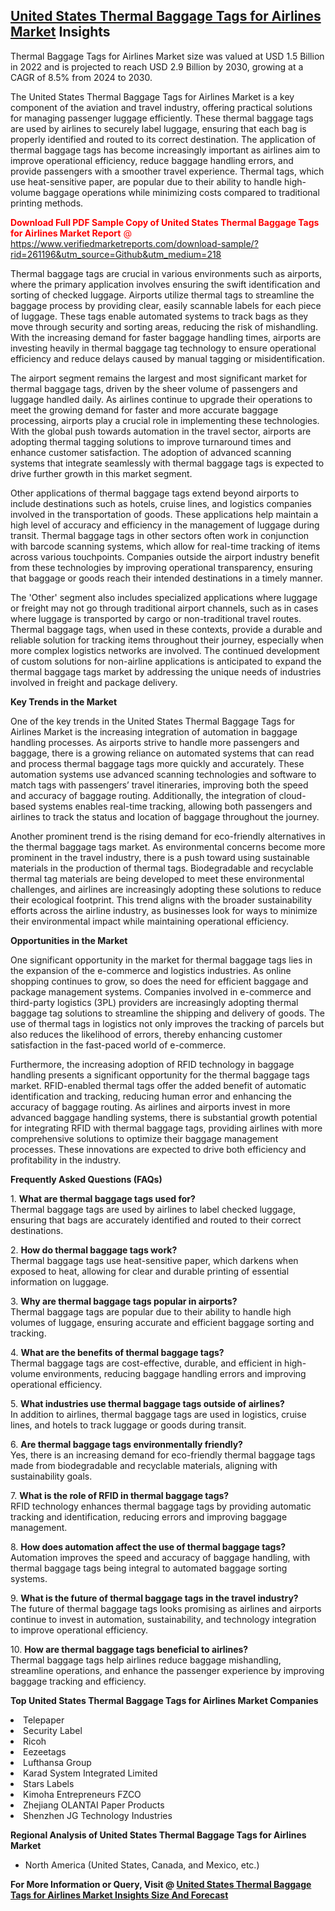<h2><a href="https://www.verifiedmarketreports.com/download-sample/?rid=261196&amp;utm_source=Github&amp;utm_medium=218" target="_blank">United States Thermal Baggage Tags for Airlines Market</a> Insights</h2><p>Thermal Baggage Tags for Airlines Market size was valued at USD 1.5 Billion in 2022 and is projected to reach USD 2.9 Billion by 2030, growing at a CAGR of 8.5% from 2024 to 2030.</p><p><div> <p>The United States Thermal Baggage Tags for Airlines Market is a key component of the aviation and travel industry, offering practical solutions for managing passenger luggage efficiently. These thermal baggage tags are used by airlines to securely label luggage, ensuring that each bag is properly identified and routed to its correct destination. The application of thermal baggage tags has become increasingly important as airlines aim to improve operational efficiency, reduce baggage handling errors, and provide passengers with a smoother travel experience. Thermal tags, which use heat-sensitive paper, are popular due to their ability to handle high-volume baggage operations while minimizing costs compared to traditional printing methods.</p> <p><p><span class=""><span style="color: #ff0000;"><strong>Download Full PDF Sample Copy of United States Thermal Baggage Tags for Airlines Market Report</strong> @ </span><a href="https://www.verifiedmarketreports.com/download-sample/?rid=261196&amp;utm_source=Github&amp;utm_medium=218" target="_blank">https://www.verifiedmarketreports.com/download-sample/?rid=261196&amp;utm_source=Github&amp;utm_medium=218</a></span></p></p> <p>Thermal baggage tags are crucial in various environments such as airports, where the primary application involves ensuring the swift identification and sorting of checked luggage. Airports utilize thermal tags to streamline the baggage process by providing clear, easily scannable labels for each piece of luggage. These tags enable automated systems to track bags as they move through security and sorting areas, reducing the risk of mishandling. With the increasing demand for faster baggage handling times, airports are investing heavily in thermal baggage tag technology to ensure operational efficiency and reduce delays caused by manual tagging or misidentification.</p> <p>The airport segment remains the largest and most significant market for thermal baggage tags, driven by the sheer volume of passengers and luggage handled daily. As airlines continue to upgrade their operations to meet the growing demand for faster and more accurate baggage processing, airports play a crucial role in implementing these technologies. With the global push towards automation in the travel sector, airports are adopting thermal tagging solutions to improve turnaround times and enhance customer satisfaction. The adoption of advanced scanning systems that integrate seamlessly with thermal baggage tags is expected to drive further growth in this market segment.</p> <p>Other applications of thermal baggage tags extend beyond airports to include destinations such as hotels, cruise lines, and logistics companies involved in the transportation of goods. These applications help maintain a high level of accuracy and efficiency in the management of luggage during transit. Thermal baggage tags in other sectors often work in conjunction with barcode scanning systems, which allow for real-time tracking of items across various touchpoints. Companies outside the airport industry benefit from these technologies by improving operational transparency, ensuring that baggage or goods reach their intended destinations in a timely manner.</p> <p>The 'Other' segment also includes specialized applications where luggage or freight may not go through traditional airport channels, such as in cases where luggage is transported by cargo or non-traditional travel routes. Thermal baggage tags, when used in these contexts, provide a durable and reliable solution for tracking items throughout their journey, especially when more complex logistics networks are involved. The continued development of custom solutions for non-airline applications is anticipated to expand the thermal baggage tags market by addressing the unique needs of industries involved in freight and package delivery.</p> <p><strong>Key Trends in the Market</strong></p> <p>One of the key trends in the United States Thermal Baggage Tags for Airlines Market is the increasing integration of automation in baggage handling processes. As airports strive to handle more passengers and baggage, there is a growing reliance on automated systems that can read and process thermal baggage tags more quickly and accurately. These automation systems use advanced scanning technologies and software to match tags with passengers’ travel itineraries, improving both the speed and accuracy of baggage routing. Additionally, the integration of cloud-based systems enables real-time tracking, allowing both passengers and airlines to track the status and location of baggage throughout the journey.</p> <p>Another prominent trend is the rising demand for eco-friendly alternatives in the thermal baggage tags market. As environmental concerns become more prominent in the travel industry, there is a push toward using sustainable materials in the production of thermal tags. Biodegradable and recyclable thermal tag materials are being developed to meet these environmental challenges, and airlines are increasingly adopting these solutions to reduce their ecological footprint. This trend aligns with the broader sustainability efforts across the airline industry, as businesses look for ways to minimize their environmental impact while maintaining operational efficiency.</p> <p><strong>Opportunities in the Market</strong></p> <p>One significant opportunity in the market for thermal baggage tags lies in the expansion of the e-commerce and logistics industries. As online shopping continues to grow, so does the need for efficient baggage and package management systems. Companies involved in e-commerce and third-party logistics (3PL) providers are increasingly adopting thermal baggage tag solutions to streamline the shipping and delivery of goods. The use of thermal tags in logistics not only improves the tracking of parcels but also reduces the likelihood of errors, thereby enhancing customer satisfaction in the fast-paced world of e-commerce.</p> <p>Furthermore, the increasing adoption of RFID technology in baggage handling presents a significant opportunity for the thermal baggage tags market. RFID-enabled thermal tags offer the added benefit of automatic identification and tracking, reducing human error and enhancing the accuracy of baggage routing. As airlines and airports invest in more advanced baggage handling systems, there is substantial growth potential for integrating RFID with thermal baggage tags, providing airlines with more comprehensive solutions to optimize their baggage management processes. These innovations are expected to drive both efficiency and profitability in the industry.</p> <p><strong>Frequently Asked Questions (FAQs)</strong></p> <p>1. <strong>What are thermal baggage tags used for?</strong><br>Thermal baggage tags are used by airlines to label checked luggage, ensuring that bags are accurately identified and routed to their correct destinations.</p> <p>2. <strong>How do thermal baggage tags work?</strong><br>Thermal baggage tags use heat-sensitive paper, which darkens when exposed to heat, allowing for clear and durable printing of essential information on luggage.</p> <p>3. <strong>Why are thermal baggage tags popular in airports?</strong><br>Thermal baggage tags are popular due to their ability to handle high volumes of luggage, ensuring accurate and efficient baggage sorting and tracking.</p> <p>4. <strong>What are the benefits of thermal baggage tags?</strong><br>Thermal baggage tags are cost-effective, durable, and efficient in high-volume environments, reducing baggage handling errors and improving operational efficiency.</p> <p>5. <strong>What industries use thermal baggage tags outside of airlines?</strong><br>In addition to airlines, thermal baggage tags are used in logistics, cruise lines, and hotels to track luggage or goods during transit.</p> <p>6. <strong>Are thermal baggage tags environmentally friendly?</strong><br>Yes, there is an increasing demand for eco-friendly thermal baggage tags made from biodegradable and recyclable materials, aligning with sustainability goals.</p> <p>7. <strong>What is the role of RFID in thermal baggage tags?</strong><br>RFID technology enhances thermal baggage tags by providing automatic tracking and identification, reducing errors and improving baggage management.</p> <p>8. <strong>How does automation affect the use of thermal baggage tags?</strong><br>Automation improves the speed and accuracy of baggage handling, with thermal baggage tags being integral to automated baggage sorting systems.</p> <p>9. <strong>What is the future of thermal baggage tags in the travel industry?</strong><br>The future of thermal baggage tags looks promising as airlines and airports continue to invest in automation, sustainability, and technology integration to improve operational efficiency.</p> <p>10. <strong>How are thermal baggage tags beneficial to airlines?</strong><br>Thermal baggage tags help airlines reduce baggage mishandling, streamline operations, and enhance the passenger experience by improving baggage tracking and efficiency.</p> </div></p><p><strong>Top United States Thermal Baggage Tags for Airlines Market Companies</strong></p><div data-test-id=""><p><li>Telepaper</li><li> Security Label</li><li> Ricoh</li><li> Eezeetags</li><li> Lufthansa Group</li><li> Karad System Integrated Limited</li><li> Stars Labels</li><li> Kimoha Entrepreneurs FZCO</li><li> Zhejiang OLANTAI Paper Products</li><li> Shenzhen JG Technology Industries</li></p><div><strong>Regional Analysis of&nbsp;United States Thermal Baggage Tags for Airlines Market</strong></div><ul><li dir="ltr"><p dir="ltr">North America&nbsp;(United States, Canada, and Mexico, etc.)</p></li></ul><p><strong>For More Information or Query, Visit @&nbsp;</strong><strong><a href="https://www.verifiedmarketreports.com/product/thermal-baggage-tags-for-airlines-market/?utm_source=Github&amp;utm_medium=218" target="_blank">United States Thermal Baggage Tags for Airlines Market Insights Size And Forecast</a></strong></p></div>
